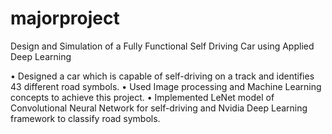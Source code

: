 # majorproject
Design and Simulation of a Fully Functional Self Driving Car using Applied Deep Learning

• Designed a car which is capable of self-driving on a track and identifies 43 different road symbols.
• Used Image processing and Machine Learning concepts to achieve this project.
• Implemented LeNet model of Convolutional Neural Network for self-driving and Nvidia Deep Learning framework to classify road symbols.

